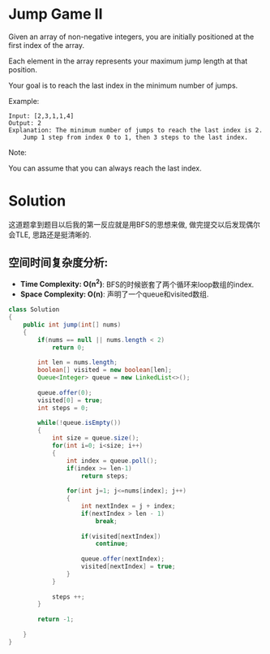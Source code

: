 #  Jump Game II

Given an array of non-negative integers, you are initially positioned at the first index of the array.

Each element in the array represents your maximum jump length at that position.

Your goal is to reach the last index in the minimum number of jumps.

Example:

```
Input: [2,3,1,1,4]
Output: 2
Explanation: The minimum number of jumps to reach the last index is 2.
    Jump 1 step from index 0 to 1, then 3 steps to the last index.
```
Note:

You can assume that you can always reach the last index.

# Solution

这道题拿到题目以后我的第一反应就是用BFS的思想来做, 做完提交以后发现偶尔会TLE, 思路还是挺清晰的.

## 空间时间复杂度分析:

* **Time Complexity: O(n<sup>2</sup>)**: BFS的时候嵌套了两个循环来loop数组的index.
* **Space Complexity: O(n)**: 声明了一个queue和visited数组.

```java
class Solution 
{
    public int jump(int[] nums) 
    {
        if(nums == null || nums.length < 2)
            return 0;
        
        int len = nums.length;
        boolean[] visited = new boolean[len];
        Queue<Integer> queue = new LinkedList<>();
        
        queue.offer(0);
        visited[0] = true;
        int steps = 0;
        
        while(!queue.isEmpty())
        {
            int size = queue.size();
            for(int i=0; i<size; i++)
            {
                int index = queue.poll();
                if(index >= len-1)
                    return steps;
                
                for(int j=1; j<=nums[index]; j++)
                {
                    int nextIndex = j + index;
                    if(nextIndex > len - 1)
                        break;
                    
                    if(visited[nextIndex])
                        continue;
                    
                    queue.offer(nextIndex);
                    visited[nextIndex] = true;
                }
            }
            
            steps ++;
        }
        
        return -1;
        
    }
}
```